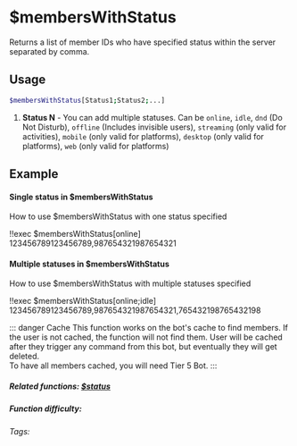 # $membersWithStatus

Returns a list of member IDs who have specified status within the server separated by comma.

## Usage

```bash
$membersWithStatus[Status1;Status2;...]
```
1. **Status N** - You can add multiple statuses. Can be `online`, `idle`, `dnd` (Do Not Disturb), `offline` (Includes invisible users), `streaming` (only valid for activities), `mobile` (only valid for platforms), `desktop` (only valid for platforms), `web` (only valid for platforms)

## Example

#### Single status in $membersWithStatus

How to use $membersWithStatus with one status specified

<discord-messages>
    <discord-message :bot="false" role-color="#d6e0ff" author="User" avatar="https://cdn.discordapp.com/embed/avatars/0.png">
        !!exec $membersWithStatus[online]
    </discord-message>
    <discord-message :bot="true" role-color="#5fb0fa" author="Custom Command" avatar="https://doc.ccommandbot.com/bot-profile.png">
        123456789123456789,987654321987654321
    </discord-message>
</discord-messages>

#### Multiple statuses in $membersWithStatus

How to use $membersWithStatus with multiple statuses specified

<discord-messages>
    <discord-message :bot="false" role-color="#d6e0ff" author="User" avatar="https://cdn.discordapp.com/embed/avatars/0.png">
        !!exec $membersWithStatus[online;idle]
    </discord-message>
    <discord-message :bot="true" role-color="#5fb0fa" author="Custom Command" avatar="https://doc.ccommandbot.com/bot-profile.png">
        123456789123456789,987654321987654321,765432198765432198
    </discord-message>
</discord-messages>

::: danger Cache
This function works on the bot's cache to find members.
If the user is not cached, the function will not find them.
User will be cached after they trigger any command from this bot, but eventually they will get deleted.<br>
To have all members cached, you will need Tier 5 Bot.
:::

##### Related functions: [$status](../Member/status.md)

##### Function difficulty: <Badge type="warning" text="Medium" vertical="middle"/>
###### Tags: <Badge type="tip" text="search" vertical="middle"/> <Badge type="tip" text="find" vertical="middle"/> <Badge type="tip" text="members" vertical="middle"/> <Badge type="tip" text="status" vertical="middle"/>
